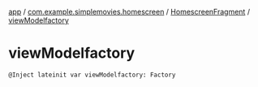 [app](../../index.md) / [com.example.simplemovies.homescreen](../index.md) / [HomescreenFragment](index.md) / [viewModelfactory](./view-modelfactory.md)

# viewModelfactory

`@Inject lateinit var viewModelfactory: Factory`